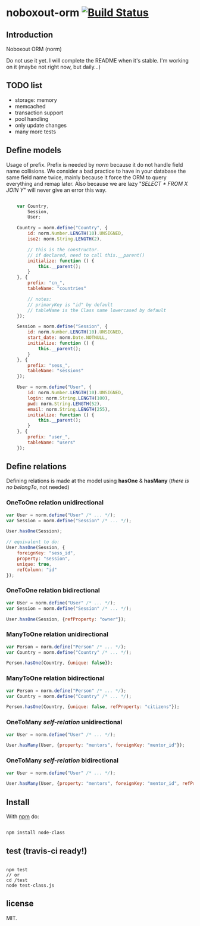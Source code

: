 # noboxout-orm [![Build Status](https://secure.travis-ci.org/llafuente/noboxout-orm.png?branch=master)](http://travis-ci.org/llafuente/noboxout-orm)


## Introduction

Noboxout ORM (norm)

Do not use it yet. I will complete the README when it's stable.
I'm working on it (maybe not right now, but daily...)

## TODO list

* storage: memory
* memcached
* transaction support
* pool handling
* only update changes
* many more tests

## Define models

Usage of prefix.
Prefix is needed by *norm* because it do not handle field name collisions.
We consider a bad practice to have in your database the same field name twice, mainly because it force the ORM to query everything and remap later. Also because we are lazy "*SELECT * FROM X JOIN Y*" will never give an error this way. 


```js 

    var Country,
        Session,
        User;

    Country = norm.define("Country", {
        id: norm.Number.LENGTH(10).UNSIGNED,
        iso2: norm.String.LENGTH(2),

        // this is the constructor.
        // if declared, need to call this.__parent()
        initialize: function () {
            this.__parent();
        }
    }, {
        prefix: "cn_",
        tableName: "countries"

        // notes:
        // primaryKey is "id" by default
        // tableName is the Class name lowercased by default
    });

    Session = norm.define("Session", {
        id: norm.Number.LENGTH(10).UNSIGNED,
        start_date: norm.Date.NOTNULL,
        initialize: function () {
            this.__parent();
        }
    }, {
        prefix: "sess_",
        tableName: "sessions"
    });

    User = norm.define("User", {
        id: norm.Number.LENGTH(10).UNSIGNED,
        login: norm.String.LENGTH(100),
        pwd: norm.String.LENGTH(52),
        email: norm.String.LENGTH(255),
        initialize: function () {
            this.__parent();
        }
    }, {
        prefix: "user_",
        tableName: "users"
    });


```

## Define relations

Defining relations is made at the model using **hasOne** & **hasMany** (*there is no belongTo*, not needed)

### OneToOne relation unidirectional
```js
var User = norm.define("User" /* ... */);
var Session = norm.define("Session" /* ... */);

User.hasOne(Session);

// equivalent to do:
User.hasOne(Session, {
    foreignKey: "sess_id",
    property: "session",
    unique: true,
    refColumn: "id"
});
```

### OneToOne relation bidirectional
```js
var User = norm.define("User" /* ... */);
var Session = norm.define("Session" /* ... */);

User.hasOne(Session, {refProperty: "owner"});

```

### ManyToOne relation unidirectional
```js
var Person = norm.define("Person" /* ... */);
var Country = norm.define("Country" /* ... */);

Person.hasOne(Country, {unique: false});

```

### ManyToOne relation bidirectional
```js
var Person = norm.define("Person" /* ... */);
var Country = norm.define("Country" /* ... */);

Person.hasOne(Country, {unique: false, refProperty: "citizens"});

```


### OneToMany *self-relation* unidirectional
```js
var User = norm.define("User" /* ... */);

User.hasMany(User, {property: "mentors", foreignKey: "mentor_id"});

```

### OneToMany *self-relation* bidirectional
```js
var User = norm.define("User" /* ... */);

User.hasMany(User, {property: "mentors", foreignKey: "mentor_id", refProperty: "mentee"});

```


## Install

With [npm](http://npmjs.org) do:

```

npm install node-class

```

## test (travis-ci ready!)


```

npm test
// or
cd /test
node test-class.js

```

## license


MIT.
